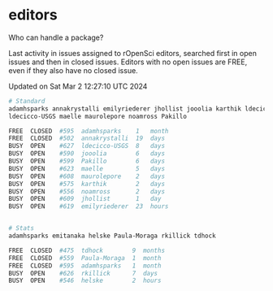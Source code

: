 # editors

Who can handle a package?

Last activity in issues assigned to rOpenSci editors, searched first in open
issues and then in closed issues. Editors with no open issues are FREE, even if
they also have no closed issue.


Updated on Sat Mar 2 12:27:10 UTC 2024

```bash
# Standard
adamhsparks annakrystalli emilyriederer jhollist jooolia karthik ldecicco
ldecicco-USGS maelle maurolepore noamross Pakillo

FREE  CLOSED  #595  adamhsparks    1   month
FREE  CLOSED  #502  annakrystalli  19  days
BUSY  OPEN    #627  ldecicco-USGS  8   days
BUSY  OPEN    #590  jooolia        6   days
BUSY  OPEN    #599  Pakillo        6   days
BUSY  OPEN    #623  maelle         5   days
BUSY  OPEN    #608  maurolepore    2   days
BUSY  OPEN    #575  karthik        2   days
BUSY  OPEN    #556  noamross       2   days
BUSY  OPEN    #609  jhollist       1   day
BUSY  OPEN    #619  emilyriederer  23  hours


# Stats
adamhsparks emitanaka helske Paula-Moraga rkillick tdhock

FREE  CLOSED  #475  tdhock        9  months
FREE  CLOSED  #559  Paula-Moraga  1  month
FREE  CLOSED  #595  adamhsparks   1  month
BUSY  OPEN    #626  rkillick      7  days
BUSY  OPEN    #546  helske        2  hours
```
